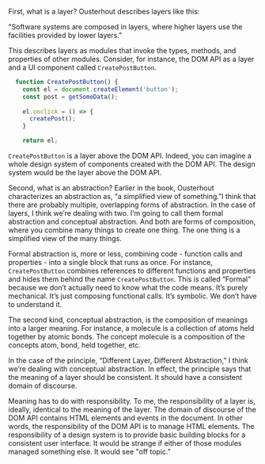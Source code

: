 First, what is a layer? Ousterhout describes layers like this:

  "Software systems are composed in layers, where higher layers use the facilities provided by lower layers." 

This describes layers as modules that invoke the types, methods, and properties of other modules. Consider, for instance, the DOM API as a layer and a UI component called `CreatePostButton`.

```javascript
  function CreatePostButton() {
    const el = document.createElement('button');
    const post = getSomeData();
    
    el.onclick = () => {
      createPost();
    }

    return el;
```

`CreatePostButton` is a layer above the DOM API. Indeed, you can imagine a whole design system of components created with the DOM API. The design system would be the layer above the DOM API. 

Second, what is an abstraction? Earlier in the book, Ousterhout characterizes an abstraction as, “a simplified view of something.”I think that there are probably multiple, overlapping forms of abstraction. In the case of layers, I think we’re dealing with two. I’m going to call them formal abstraction and conceptual abstraction. And both are forms of composition, where you combine many things to create one thing. The one thing is a simplified view of the many things. 

Formal abstraction is, more or less, combining code - function calls and properties - into a single block that runs as once. For instance, `CreatePostButton` combines references to different functions and properties and hides them behind the name `CreatePostButton`. This is called “Formal” because we don’t actually need to know what the code means. It’s purely mechanical. It’s just composing functional calls. It’s symbolic. We don’t have to understand it. 

The second kind, conceptual abstraction, is the composition of meanings into a larger meaning. For instance, a molecule is a collection of atoms held together by atomic bonds. The concept molecule is a composition of the concepts atom, bond, held together, etc. 

In the case of the principle, “Different Layer, Different Abstraction,” I think we’re dealing with conceptual abstraction. In effect, the principle says that the meaning of a layer should be consistent. It should have a consistent domain of discourse. 

Meaning has to do with responsibility. To me, the responsibility of a layer is, ideally, identical to the meaning of the layer. The domain of discourse of the DOM API contains HTML elements and events in the document. In other words, the responsibility of the DOM API is to manage HTML elements. The responsibility of a design system is to provide basic building blocks for a consistent user interface. It would be strange if either of those modules managed something else. It would see "off topic." 